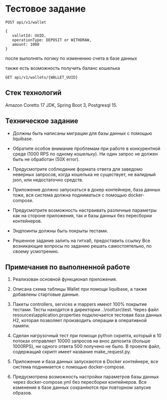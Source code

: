 # Тестовое задание

```POST api/v1/wallet```
 ```
 {
    valletId: UUID,
    operationType: DEPOSIT or WITHDRAW,
    amount: 1000
 }
 ```

после выполнять логику по изменению счета в базе данных

также есть возможность получить баланс кошелька

``` GET api/v1/wallets/{WALLET_UUID} ```

## Стек технологий

Amazon Coretto 17 JDK, Spring Boot 3, Postgresql 15.

## Техническое задание

- Должны быть написаны миграции для базы данных с помощью liquibase.


- Обратите особое внимание проблемам при работе в конкурентной среде (1000 RPS по
одному кошельку). Ни один запрос не должен быть не обработан (50Х error).


- Предусмотрите соблюдение формата ответа для заведомо неверных запросов, когда
кошелька не существует, не валидный json, или недостаточно средств.


- Приложение должно запускаться в докер контейнере, база данных тоже, вся система
должна подниматься с помощью docker-compose.


- Предусмотрите возможность настраивать различные параметры как на стороне
приложения, так и базы данных без пересборки контейнеров.


- Эндпоинты должны быть покрыты тестами.


- Решенное задание залить на гитхаб, предоставить ссылку
Все возникающие вопросы по заданию решать самостоятельно, по своему
усмотрению.

## Примечания по выполненной работе

1. Реализован основной функционал приложения.


2. Описана схема таблицы Wallet при помощи liquibase, а также добавлены стартовые данные.


3. Пакеты controllers, services и mappers имеют 100% покрытие тестами. Тесты находятся в директории ..\root\src\test\. Через файл resources\application.properties подключается тестовая база данных H2, которая позволяет производить операции в оперативной памяти.


4. Сделан нагрузочный тест при помощи python скрипта, который в 10 потоках отправляет 10000 запросов на внос депозита (больше 1000RPS), ни одного ответа 500 получено не было. В проекте файл, содержащий скрипт имеет название make_request.py.


5. Приложение и база данных запускаются в Docker контейнере, все система поднимается с помощью docker-compose.


6. Предусмотрена возможность настройки параметров базы данных через docker-compose.yml без пересборки контейнеров. Все изменения в базе данных сохраняются при повторном запуске образов.